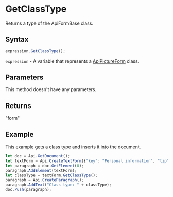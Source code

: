 # GetClassType

Returns a type of the ApiFormBase class.

## Syntax

```javascript
expression.GetClassType();
```

`expression` - A variable that represents a [ApiPictureForm](../ApiPictureForm.md) class.

## Parameters

This method doesn't have any parameters.

## Returns

"form"

## Example

This example gets a class type and inserts it into the document.

```javascript
let doc = Api.GetDocument();
let textForm = Api.CreateTextForm({"key": "Personal information", "tip": "Enter your first name", "required": true, "placeholder": "First name", "comb": true, "maxCharacters": 10, "cellWidth": 3, "multiLine": false, "autoFit": false});
let paragraph = doc.GetElement(0);
paragraph.AddElement(textForm);
let classType = textForm.GetClassType();
paragraph = Api.CreateParagraph();
paragraph.AddText("Class type: " + classType);
doc.Push(paragraph);
```
